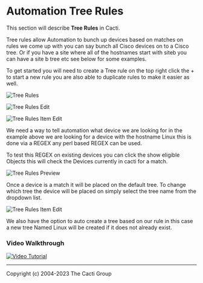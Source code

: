 # Automation Tree Rules

This section will describe **Tree Rules** in Cacti.

Tree rules allow Automation to bunch up devices based on matches
on rules we come up with you can say bunch all Cisco devices on to a Cisco tree.
Or if you have a site where all of the hostnames start with siteb you can 
have a site b tree etc see below for some examples.

To get started you will need to create a Tree rule on the top right click the +
to start a new rule you are also able to duplicate rules to make it easier as well.

![Tree Rules](images/automation-tree-rules.png)

![Tree Rules Edit](images/automation-tree-rules-edit1.png)

![Tree Rules Item Edit](images/automation-tree-rules-edit2.png)

We need a way to tell automation what device we are looking for 
in the example above we are looking for a device with the hostname Linux
this is done via a REGEX any perl based REGEX can be used.

To test this REGEX on existing devices you can click the show eligible Objects
this will check the Devices currently in cacti for a match.

![Tree Rules Preview](images/automation-tree-rules-edit4.png)

Once a device is a match it will be placed on the default tree.
To change which tree the device will be placed on simply select the tree name
from the dropdown list.

![Tree Rules Item Edit](images/automation-tree-rules-edit3.png)

We also have the option to auto create a tree based on our rule in this case a new tree
Named Linux will be created if it does not already exist.

### Video Walkthrough

[![Video Tutorial ](http://img.youtube.com/vi/yxO-CgaeFNc/0.jpg)](https://youtu.be/yxO-CgaeFNc "Video Tutorial")

---
<copy>Copyright (c) 2004-2023 The Cacti Group</copy>
